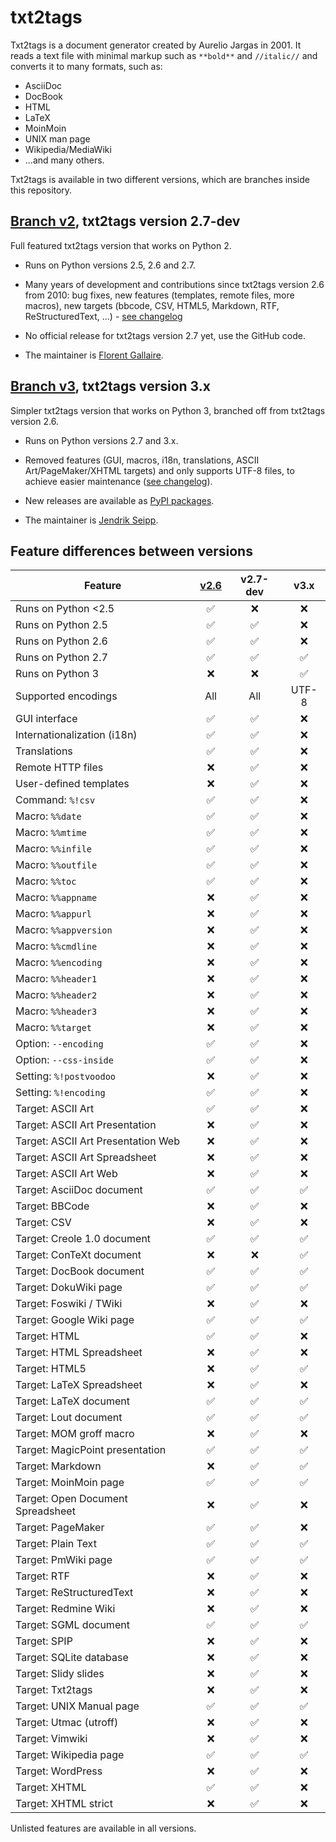 # txt2tags

Txt2tags is a document generator created by Aurelio Jargas in 2001. It reads a text file with minimal markup such as `**bold**` and `//italic//` and converts it to many formats, such as:

 * AsciiDoc
 * DocBook
 * HTML
 * LaTeX
 * MoinMoin
 * UNIX man page
 * Wikipedia/MediaWiki
 * …and many others.

Txt2tags is available in two different versions, which are branches inside this repository.


## [Branch v2](https://github.com/txt2tags/txt2tags/tree/v2), txt2tags version 2.7-dev

Full featured txt2tags version that works on Python 2.

- Runs on Python versions 2.5, 2.6 and 2.7.

- Many years of development and contributions since txt2tags version 2.6 from 2010: bug fixes, new features (templates, remote files, more macros), new targets (bbcode, CSV, HTML5, Markdown, RTF, ReStructuredText, …) - [see changelog](https://github.com/txt2tags/txt2tags/blob/v2/ChangeLog.t2t)

- No official release for txt2tags version 2.7 yet, use the GitHub code.

- The maintainer is [Florent Gallaire](https://github.com/fgallaire).


## [Branch v3](https://github.com/txt2tags/txt2tags/tree/v3), txt2tags version 3.x

Simpler txt2tags version that works on Python 3, branched off from txt2tags version 2.6.

- Runs on Python versions 2.7 and 3.x.

- Removed features (GUI, macros, i18n, translations, ASCII Art/PageMaker/XHTML targets) and only supports UTF-8 files, to achieve easier maintenance ([see changelog](https://github.com/txt2tags/txt2tags/blob/v3/CHANGELOG.md)).

- New releases are available as [PyPI packages](https://pypi.org/project/txt2tags/).

- The maintainer is [Jendrik Seipp](https://github.com/jendrikseipp).


## Feature differences between versions

Feature                             | [v2.6][] | v2.7-dev | v3.x
----------------------------------- | :------: | :------: | :---:
Runs on Python <2.5                 | ✅ | ❌ | ❌
Runs on Python 2.5                  | ✅ | ✅ | ❌
Runs on Python 2.6                  | ✅ | ✅ | ❌
Runs on Python 2.7                  | ✅ | ✅ | ✅
Runs on Python 3                    | ❌ | ❌ | ✅
Supported encodings                 | All | All | UTF-8
GUI interface                       | ✅ | ✅ | ❌
Internationalization (i18n)         | ✅ | ✅ | ❌
Translations                        | ✅ | ✅ | ❌
Remote HTTP files                   | ❌ | ✅ | ❌
User-defined templates              | ❌ | ✅ | ❌
Command: `%!csv`                    | ✅ | ✅ | ❌
Macro: `%%date`                     | ✅ | ✅ | ❌
Macro: `%%mtime`                    | ✅ | ✅ | ❌
Macro: `%%infile`                   | ✅ | ✅ | ❌
Macro: `%%outfile`                  | ✅ | ✅ | ❌
Macro: `%%toc`                      | ✅ | ✅ | ❌
Macro: `%%appname`                  | ❌ | ✅ | ❌
Macro: `%%appurl`                   | ❌ | ✅ | ❌
Macro: `%%appversion`               | ❌ | ✅ | ❌
Macro: `%%cmdline`                  | ❌ | ✅ | ❌
Macro: `%%encoding`                 | ❌ | ✅ | ❌
Macro: `%%header1`                  | ❌ | ✅ | ❌
Macro: `%%header2`                  | ❌ | ✅ | ❌
Macro: `%%header3`                  | ❌ | ✅ | ❌
Macro: `%%target`                   | ❌ | ✅ | ❌
Option: `--encoding`                | ✅ | ✅ | ❌
Option: `--css-inside`              | ✅ | ✅ | ❌
Setting: `%!postvoodoo`             | ❌ | ✅ | ❌
Setting: `%!encoding`               | ✅ | ✅ | ❌
Target: ASCII Art                   | ✅ | ✅ | ❌
Target: ASCII Art Presentation      | ❌ | ✅ | ❌
Target: ASCII Art Presentation Web  | ❌ | ✅ | ❌
Target: ASCII Art Spreadsheet       | ❌ | ✅ | ❌
Target: ASCII Art Web               | ❌ | ✅ | ❌
Target: AsciiDoc document           | ✅ | ✅ | ✅
Target: BBCode                      | ❌ | ✅ | ❌
Target: CSV                         | ❌ | ✅ | ❌
Target: Creole 1.0 document         | ✅ | ✅ | ✅
Target: ConTeXt document            | ❌ | ❌ | ✅
Target: DocBook document            | ✅ | ✅ | ✅
Target: DokuWiki page               | ✅ | ✅ | ✅
Target: Foswiki / TWiki             | ❌ | ✅ | ❌
Target: Google Wiki page            | ✅ | ✅ | ✅
Target: HTML                        | ✅ | ✅ | ❌
Target: HTML Spreadsheet            | ❌ | ✅ | ❌
Target: HTML5                       | ❌ | ✅ | ✅
Target: LaTeX Spreadsheet           | ❌ | ✅ | ❌
Target: LaTeX document              | ✅ | ✅ | ✅
Target: Lout document               | ✅ | ✅ | ✅
Target: MOM groff macro             | ❌ | ✅ | ❌
Target: MagicPoint presentation     | ✅ | ✅ | ✅
Target: Markdown                    | ❌ | ✅ | ✅
Target: MoinMoin page               | ✅ | ✅ | ✅
Target: Open Document Spreadsheet   | ❌ | ✅ | ❌
Target: PageMaker                   | ✅ | ✅ | ❌
Target: Plain Text                  | ✅ | ✅ | ✅
Target: PmWiki page                 | ✅ | ✅ | ✅
Target: RTF                         | ❌ | ✅ | ❌
Target: ReStructuredText            | ❌ | ✅ | ❌
Target: Redmine Wiki                | ❌ | ✅ | ❌
Target: SGML document               | ✅ | ✅ | ✅
Target: SPIP                        | ❌ | ✅ | ❌
Target: SQLite database             | ❌ | ✅ | ❌
Target: Slidy slides                | ❌ | ✅ | ❌
Target: Txt2tags                    | ❌ | ✅ | ❌
Target: UNIX Manual page            | ✅ | ✅ | ✅
Target: Utmac (utroff)              | ❌ | ✅ | ❌
Target: Vimwiki                     | ❌ | ✅ | ❌
Target: Wikipedia page              | ✅ | ✅ | ✅
Target: WordPress                   | ❌ | ✅ | ❌
Target: XHTML                       | ✅ | ✅ | ❌
Target: XHTML strict                | ❌ | ✅ | ❌

Unlisted features are available in all versions.

[v2.6]: https://txt2tags.org/download.html
